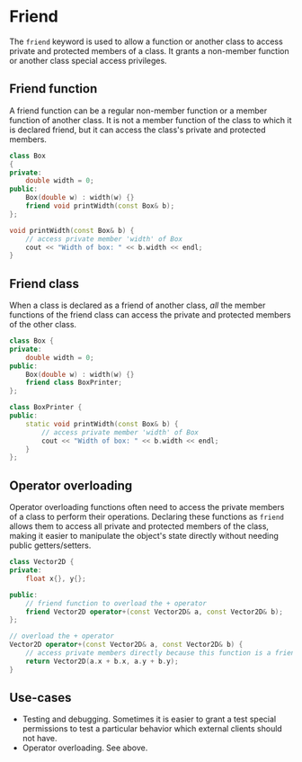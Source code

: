 # Friend

The `friend` keyword is used to allow a function or another class to access private and protected members of a class. It grants a non-member function or another class special access privileges.

## Friend function
A friend function can be a regular non-member function or a member function of another class. It is not a member function of the class to which it is declared friend, but it can access the class's private and protected members.

```cpp
class Box
{
private:
    double width = 0;
public:
    Box(double w) : width(w) {}
    friend void printWidth(const Box& b);
};

void printWidth(const Box& b) {
    // access private member 'width' of Box
    cout << "Width of box: " << b.width << endl;
}
```

## Friend class
When a class is declared as a friend of another class, *all* the member functions of the friend class can access the private and protected members of the other class.

```cpp
class Box {
private:
    double width = 0;
public:
    Box(double w) : width(w) {}
    friend class BoxPrinter;
};

class BoxPrinter {
public:
    static void printWidth(const Box& b) {
        // access private member 'width' of Box
        cout << "Width of box: " << b.width << endl;
    }
};
```

## Operator overloading
Operator overloading functions often need to access the private members of a class to perform their operations. Declaring these functions as `friend` allows them to access all private and protected members of the class, making it easier to manipulate the object's state directly without needing public getters/setters.

```cpp
class Vector2D {
private:
    float x{}, y{};

public:
    // friend function to overload the + operator
    friend Vector2D operator+(const Vector2D& a, const Vector2D& b);
};

// overload the + operator
Vector2D operator+(const Vector2D& a, const Vector2D& b) {
    // access private members directly because this function is a friend of Vector2D
    return Vector2D(a.x + b.x, a.y + b.y);
}
```

## Use-cases
- Testing and debugging. Sometimes it is easier to grant a test special permissions to test a particular behavior which external clients should not have.
- Operator overloading. See above.
